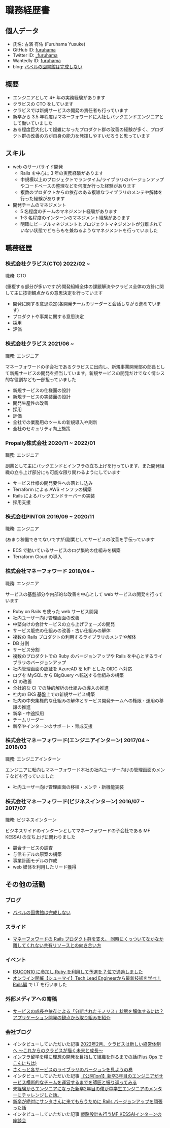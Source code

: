 # 職務経歴書

## 個人データ

- 氏名: 古濱 有佑 (Furuhama Yusuke)
- GitHub ID: [furuhama](https://github.com/furuhama)
- Twitter ID: [_furuhama](https://twitter.com/_furuhama)
- Wantedly ID: [furuhama](https://www.wantedly.com/id/furuhama)
- blog: [バベルの図書館は完成しない](https://furuhama.github.io)

## 概要

- エンジニアとして 4+ 年の実務経験があります
- クラビスの CTO をしています
- クラビスでは新規サービスの開発の責任者も行っています
- 新卒から 3.5 年程度はマネーフォワードに入社しバックエンドエンジニアとして働いていました
- ある程度巨大化して複雑になったプロダクト群の改善の経験が多く、プロダクト群の改善の方が自身の能力を発揮しやすいだろうと思っています

## スキル

- web のサーバサイド開発
    - Rails を中心に 3 年の実務経験があります
    - 中規模以上のプロジェクトでランタイム/ライブラリのバージョンアップやコードベースの整理などを何度か行った経験があります
    - 複数のプロダクトからの依存のある複雑なライブラリのメンテや解体を行った経験があります
- 開発チームのマネジメント
    - 5 名程度のチームのマネジメント経験があります
    - 1-3 名程度のインターンのマネジメント経験があります
    - 明確にピープルマネジメントとプロジェクトマネジメントが分離されていない状態でどちらもを兼ねるようなマネジメントを行っていました

## 職務経歴

### 株式会社クラビス(CTO) 2022/02 ~

職務: CTO

(重複する部分が多いですが)開発組織全体の課題解決やクラビス全体の方針に関して主に技術観点からの意思決定を行っています

- 開発に関する意思決定(各開発チームのリーダーと会話しながら進めています)
- プロダクトや事業に関する意思決定
- 採用
- 評価

### 株式会社クラビス 2021/06 ~

職務: エンジニア

マネーフォワードの子会社であるクラビスに出向し、新規事業開発部の部長として新規サービスの開発を担当しています。新規サービスの開発だけでなく情シス的な役割なども一部担っていました

- 新規サービスの仕様面の設計
- 新規サービスの実装面の設計
- 開発生産性の改善
- 採用
- 評価
- 全社での業務用のツールの新規導入や刷新
- 全社のセキュリティ向上施策

### Propally株式会社 2020/11 ~ 2022/01

職務: エンジニア

副業として主にバックエンドとインフラの立ち上げを行っています、また開発組織の立ち上げ部分にも可能な限り関わるようにしています

- サービス仕様の開発要件への落とし込み
- Terraform による AWS インフラの構築
- Rails によるバックエンドサーバーの実装
- 採用支援

### 株式会社PINTOR 2019/09 ~ 2020/11

職務: エンジニア

(あまり稼働できてないですが)副業としてサービスの改善を手伝っています

- ECS で動いているサービスのログ集約の仕組みを構築
- Terraform Cloud の導入

### 株式会社マネーフォワード 2018/04 ~

職務: エンジニア

サービスの基盤部分や内部的な改善を中心として web サービスの開発を行っています

- Ruby on Rails を使った web サービス開発
- 社内ユーザー向け管理画面の改善
- 中堅向けの会計サービスの立ち上げフェーズの開発
- サービス販売の仕組みの改善・古い仕組みの解体
- 複数の Rails プロダクトの利用するライブラリのメンテや解体
- DB 分割
- サービス分割
- 複数のプロダクトでの Ruby のバージョンアップや Rails を中心とするライブラリのバージョンアップ
- 社内管理画面の認証を AzureAD を IdP とした OIDC へ対応
- ログを MySQL から BigQuery へ転送する仕組みの構築
- CI の改善
- 全社的な CI での静的解析の仕組みの導入の推進
- 社内の EKS 基盤上での新規サービス構築
- 社内の中央集権的な仕組みの解体とサービス開発チームへの権限・運用の移譲の推進
- 新卒・中途採用
- チームリーダー
- 新卒やインターンのサポート・育成支援

### 株式会社マネーフォワード(エンジニアインターン) 2017/04 ~ 2018/03

職務: エンジニアインターン

エンジニアに転向しマネーフォワード本社の社内ユーザー向けの管理画面のメンテなどを行っていました

- 社内ユーザー向け管理画面の移植・メンテ・新機能実装

### 株式会社マネーフォワード(ビジネスインターン) 2016/07 ~ 2017/07

職務: ビジネスインターン

ビジネスサイドのインターンとしてマネーフォワードの子会社である MF KESSAI の立ち上げに関わりました

- 競合サービスの調査
- 与信モデルの原案の構築
- 事業計画モデルの作成
- web 媒体を利用したリード獲得

## その他の活動

### ブログ

- [バベルの図書館は完成しない](https://furuhama.github.io)

### スライド

- [マネーフォワードの Rails プロダクト群を支え、 同時にくっついてなかなか離してくれない共有リソースとの向き合い方](https://speakerdeck.com/furuhama/manehuowadofalse-rails-purodakutoqun-wozhi-e-tong-shi-nikututuitenakanakali-sitekurenaigong-you-risosutofalsexiang-kihe-ifang)

### イベント

- [ISUCON10 に参加し Ruby を利用して予選を 7 位で通過しました](https://furuhama.github.io/2020/09/13/isucon10-qualify.html)
- [オンライン開催【シューマイ】Tech Lead Engineerから最新技術を学べ！Rails編](https://shuuu-mai.connpass.com/event/191008/) で LT を行いました

### 外部メディアへの寄稿

- [サービスの成長や依存による「分断されたモノリス」状態を解体するには？ アプリケーション開発の観点から取り組みを紹介](https://codezine.jp/article/detail/14373)

### 会社ブログ

- インタビューしていただいた記事 [2022年2月、クラビスは新しい経営体制へ ～これからのクラビスが描く未来と成長～](https://note.com/klavis/n/n9cb4372ea404)
- [インフラ留学を糧に理想の開発を目指して組織を作るまでの話(Plus Ops でこんにちは)](https://moneyforward.com/engineers_blog/2020/12/28/infra-study-abroad/)
- [さくっと各サービスのライブラリのバージョンを見ようの巻](https://moneyforward.com/engineers_blog/2020/12/10/quick-version-check/)
- インタビューしていただいた記事 [【公開1on1】新卒3年目のエンジニアがサービス横断的なチームを運営するまでを師匠と振り返ってみる](https://note.com/keitanaka_mf/n/n054245833e1d)
- [未経験からエンジニアになった新卒2年目の僕が中学生エンジニアのメンターにチャレンジした話。](https://www.wantedly.com/companies/moneyforward/post_articles/166537)
- [新卒が絶対にサンタさんに来てもらうために Rails バージョンアップを頑張った話](https://moneyforward.com/engineers_blog/2018/12/11/rails-version-up/)
- インタビューしていただいた記事 [戦略設計も行うMF KESSAIインターンの座談会](https://www.wantedly.com/companies/moneyforward/post_articles/71801)
